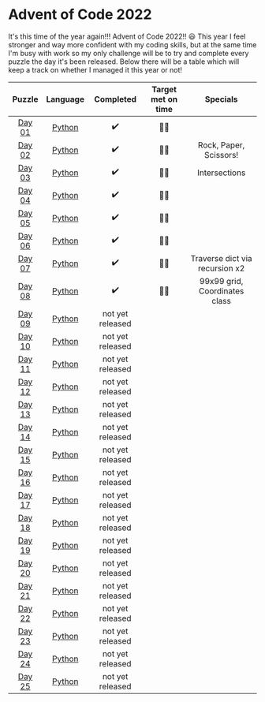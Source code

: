 # Advent of Code 2022

It's this time of the year again!!! Advent of Code 2022!! :smiley:
This year I feel stronger and way more confident with my coding skills, but at the same time I'm busy with work so my only challenge will be to try and complete every puzzle the day it's been released. Below there will be a table which will keep a track on whether I managed it this year or not! 

|      Puzzle         |           Language             |     Completed    | Target met on time | Specials |
|:-------------------:|:------------------------------:|:----------------:|:------------------:|:----------:|
| [Day 01](./day_01)  |  [Python](./day_01/day_01.py)  |:heavy_check_mark:|:star2::star2:||
| [Day 02](./day_02)  |  [Python](./day_02/day_02.py)  |:heavy_check_mark:|:star2::star2:| Rock, Paper, Scissors!|
| [Day 03](./day_03)  |  [Python](./day_03/day_03.py)  |:heavy_check_mark:|:star2::star2:| Intersections |
| [Day 04](./day_04)  |  [Python](./day_04/day_04.py)  |:heavy_check_mark:|:star2::star2:||
| [Day 05](./day_05)  |  [Python](./day_05/day_05.py)  |:heavy_check_mark:|:star2::star2:||
| [Day 06](./day_06)  |  [Python](./day_06/day_06.py)  |:heavy_check_mark:|:star2::star2:||
| [Day 07](./day_07)  |  [Python](./day_07/day_07.py)  |:heavy_check_mark:|:star2::star2:| Traverse dict via recursion x2 |
| [Day 08](./day_08)  |  [Python](./day_08/day_08.py)  |:heavy_check_mark:|:star2::star2:| 99x99 grid, Coordinates class |
| [Day 09](./day_09)  |  [Python](./day_09/day_09.py)  | not yet released |||
| [Day 10](./day_10)  |  [Python](./day_10/day_10.py)  | not yet released |||
| [Day 11](./day_11)  |  [Python](./day_11/day_11.py)  | not yet released |||
| [Day 12](./day_12)  |  [Python](./day_12/day_12.py)  | not yet released |||
| [Day 13](./day_13)  |  [Python](./day_13/day_13.py)  | not yet released |||
| [Day 14](./day_14)  |  [Python](./day_14/day_14.py)  | not yet released |||
| [Day 15](./day_15)  |  [Python](./day_15/day_15.py)  | not yet released |||
| [Day 16](./day_16)  |  [Python](./day_16/day_16.py)  | not yet released |||
| [Day 17](./day_17)  |  [Python](./day_17/day_17.py)  | not yet released |||
| [Day 18](./day_18)  |  [Python](./day_18/day_18.py)  | not yet released |||
| [Day 19](./day_19)  |  [Python](./day_19/day_19.py)  | not yet released |||
| [Day 20](./day_20)  |  [Python](./day_20/day_20.py)  | not yet released |||
| [Day 21](./day_21)  |  [Python](./day_21/day_21.py)  | not yet released |||
| [Day 22](./day_22)  |  [Python](./day_22/day_22.py)  | not yet released |||
| [Day 23](./day_23)  |  [Python](./day_23/day_23.py)  | not yet released |||
| [Day 24](./day_24)  |  [Python](./day_24/day_24.py)  | not yet released |||
| [Day 25](./day_25)  |  [Python](./day_25/day_25.py)  | not yet released |||